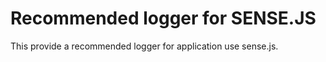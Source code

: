 # Recommended logger for SENSE.JS

This provide a recommended logger for application use sense.js.


